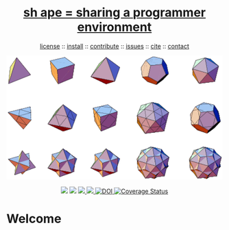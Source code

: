 <a name=top>
<h1 align=center><a href="/README.md#top">sh ape = <span style="text-decoration:underline;">sh</span>aring <u>a</u>  <u>p</u>rogrammer <u>e</u>nvironment</a></h1>
<p align=center> <a
href="https://github.com/aiez/eg/blob/master/LICENSE">license</a> :: <a
href="https://github.com/aiez/eg/blob/master/INSTALL.md#top">install</a> :: <a
href="https://github.com/aiez/eg/blob/master/CODE_OF_CONDUCT.md#top">contribute</a> :: <a
href="https://github.com/aiez/eg/issues">issues</a> :: <a
href="https://github.com/aiez/eg/blob/master/CITATION.md#top">cite</a> :: <a
href="https://github.com/aiez/eg/blob/master/CONTACT.md#top">contact</a> </p><p align=center>
<img width=600 src="https://github.com/timm/misc/blob/master/odd/etc/img/solidgallery.gif"></p><p 
align=center><img
src="https://img.shields.io/badge/language-lua-orange"> <img
src="https://img.shields.io/badge/purpose-ai,se-blueviolet"> <img
src="https://img.shields.io/badge/platform-mac,*nux-informational"><a
     href="https://travis-ci.org/github/sehero/lua"> <img
src="https://travis-ci.org/aiez/eg.svg?branch=master"></a><a
     href="https://zenodo.org/badge/latestdoi/263210595"> <img
src="https://zenodo.org/badge/263210595.svg" alt="DOI"></a><a
     href='https://coveralls.io/github/aiez/lua?branch=master'> <img i
src='https://coveralls.io/repos/github/aiez/eg/badge.svg?branch=master' 
alt='Coverage Status' /></a></p>


# Welcome

